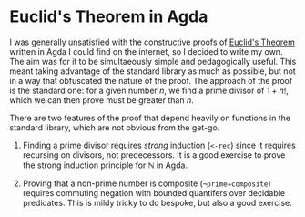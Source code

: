 # Euclid's Theorem in Agda

I was generally unsatisfied with the constructive proofs of [Euclid's Theorem](https://en.wikipedia.org/wiki/Euclid%27s_theorem) written in Agda I could find on the internet, so I decided to write my own.
The aim was for it to be simultaeously simple and pedagogically useful.
This meant taking advantage of the standard library as much as possible, but not in a way that obfuscated the nature of the proof.
The approach of the proof is the standard one: for a given number $n$, we find a prime divisor of $1 + n!$, which we can then prove must be greater than $n$.

There are two features of the proof that depend heavily on functions in the standard library, which are not obvious from the get-go.

1. Finding a prime divisor requires *strong* induction (`<-rec`) since it requires recursing on divisors, not predecessors. It is a good exercise to prove the strong induction principle for $\mathbb N$ in Agda.

2. Proving that a non-prime number is composite (`¬prime⇒composite`) requires commuting negation with bounded quantifers over decidable predicates.
   This is mildy tricky to do bespoke, but also a good exercise.
   


